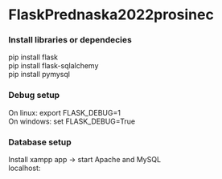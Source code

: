 # FlaskPrednaska2022prosinec

### Install libraries or dependecies
pip install flask \
pip install flask-sqlalchemy \
pip install pymysql 

### Debug setup
On linux: export FLASK_DEBUG=1 \
On windows: set FLASK_DEBUG=True 

### Database setup
Install xampp app -> start Apache and MySQL \
localhost:<mysql-port>
